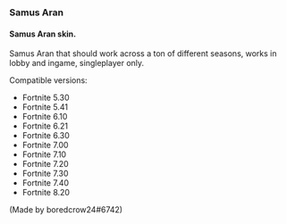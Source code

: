 ### Samus Aran
#### Samus Aran skin.
Samus Aran that should work across a ton of different seasons, works in lobby and ingame, singleplayer only.

Compatible versions:
- Fortnite 5.30
- Fortnite 5.41
- Fortnite 6.10
- Fortnite 6.21
- Fortnite 6.30
- Fortnite 7.00
- Fortnite 7.10
- Fortnite 7.20
- Fortnite 7.30
- Fortnite 7.40
- Fortnite 8.20

(Made by boredcrow24#6742)
